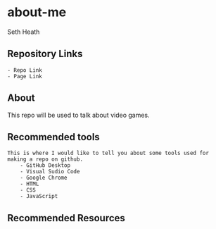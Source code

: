 # about-me

Seth Heath

## Repository Links
    - Repo Link
    - Page Link

## About

This repo will be used to talk about video games.

## Recommended tools
    This is where I would like to tell you about some tools used for making a repo on github.
        - GitHub Desktop
        - Visual Sudio Code
        - Google Chrome
        - HTML
        - CSS
        - JavaScript

## Recommended Resources